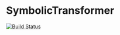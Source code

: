 # SymbolicTransformer

[![Build Status](https://github.com/prior-technology/SymbolicTransformer/actions/workflows/CI.yml/badge.svg?branch=main)](https://github.com/stprior/SymbolicTransformer.jl/actions/workflows/CI.yml?query=branch%3Amain)

